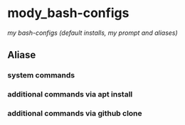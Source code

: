 # mody_bash-configs
_my bash-configs (default installs, my prompt and aliases)_

## Aliase
### system commands
### additional commands via apt install
### additional commands via github clone

